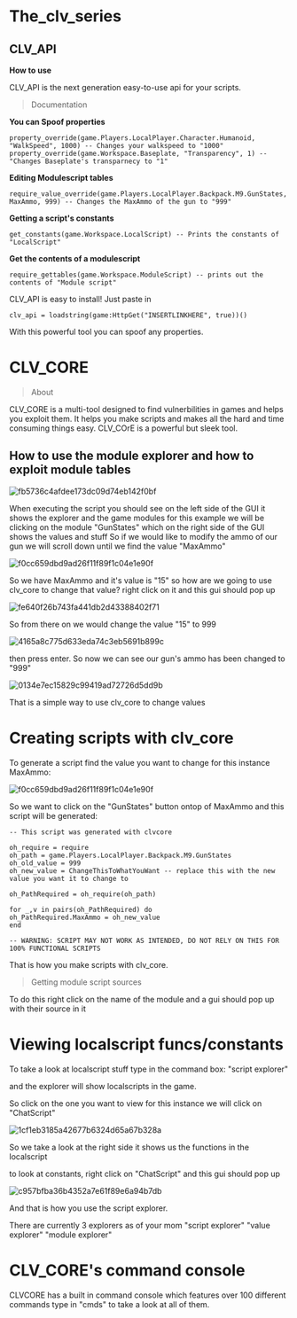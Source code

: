 # The_clv_series



## CLV_API
**How to use**

CLV_API is the next generation easy-to-use api for your scripts.

> Documentation

**You can Spoof properties**
```
property_override(game.Players.LocalPlayer.Character.Humanoid, "WalkSpeed", 1000) -- Changes your walkspeed to "1000"
property_override(game.Workspace.Baseplate, "Transparency", 1) -- "Changes Baseplate's transparnecy to "1"
```

**Editing Modulescript tables**
```
require_value_override(game.Players.LocalPlayer.Backpack.M9.GunStates, MaxAmmo, 999) -- Changes the MaxAmmo of the gun to "999"
```

**Getting a script's constants**
```
get_constants(game.Workspace.LocalScript) -- Prints the constants of "LocalScript"
```
**Get the contents of a modulescript**

```
require_gettables(game.Workspace.ModuleScript) -- prints out the contents of "Module script"
```

CLV_API is easy to install! Just paste in
```
clv_api = loadstring(game:HttpGet("INSERTLINKHERE", true))()
```

With this powerful tool you can spoof any properties.


# CLV_CORE
> About

CLV_CORE is a multi-tool designed to find vulnerbilities in games and helps you exploit them.
It helps you make scripts and makes all the hard and time consuming things easy.
CLV_COrE is a powerful but sleek tool.

## How to use the module explorer and how to exploit module tables

![fb5736c4afdee173dc09d74eb142f0bf](https://user-images.githubusercontent.com/66844081/84535324-318a6900-ad1e-11ea-8d02-2e148bcbc85c.png)

When executing the script you should see on the left side of the GUI it shows the explorer and the game modules
for this example we will be clicking on the module "GunStates" which on the right side of the GUI shows the values and stuff
So if we would like to modify the ammo of our gun we will scroll down until we find the value "MaxAmmo"

![f0cc659dbd9ad26f11f89f1c04e1e90f](https://user-images.githubusercontent.com/66844081/84535504-7f06d600-ad1e-11ea-8462-7b3aefed65ce.png)

So we have MaxAmmo and it's value is "15" so how are we going to use clv_core to change that value?
right click on it and this gui should pop up

![fe640f26b743fa441db2d43388402f71](https://user-images.githubusercontent.com/66844081/84535555-9b0a7780-ad1e-11ea-9f10-8aa564ecbb0e.png)

So from there on we would change the value "15" to 999

![4165a8c775d633eda74c3eb5691b899c](https://user-images.githubusercontent.com/66844081/84535583-afe70b00-ad1e-11ea-9c34-04e0c9cb81f2.png)

then press enter.
So now we can see our gun's ammo has been changed to "999"

![0134e7ec15829c99419ad72726d5dd9b](https://user-images.githubusercontent.com/66844081/84535626-becdbd80-ad1e-11ea-9657-05988b899b72.png)

That is a simple way to use clv_core to change values

# Creating scripts with clv_core

To generate a script find the value you want to change for this instance MaxAmmo:

![f0cc659dbd9ad26f11f89f1c04e1e90f](https://user-images.githubusercontent.com/66844081/84535504-7f06d600-ad1e-11ea-8462-7b3aefed65ce.png)

So we want to click on the "GunStates" button ontop of MaxAmmo
and this script will be generated:

```
-- This script was generated with clvcore

oh_require = require
oh_path = game.Players.LocalPlayer.Backpack.M9.GunStates
oh_old_value = 999
oh_new_value = ChangeThisToWhatYouWant -- replace this with the new value you want it to change to

oh_PathRequired = oh_require(oh_path)

for _,v in pairs(oh_PathRequired) do
oh_PathRequired.MaxAmmo = oh_new_value
end

-- WARNING: SCRIPT MAY NOT WORK AS INTENDED, DO NOT RELY ON THIS FOR 100% FUNCTIONAL SCRIPTS
```

That is how you make scripts with clv_core.

> Getting module script sources

To do this right click on the name of the module and a gui should pop up with their source in it

# Viewing localscript funcs/constants

To take a look at localscript stuff type in the command box: "script explorer"

and the explorer will show localscripts in the game.

So click on the one you want to view for this instance we will click on "ChatScript"

![1cf1eb3185a42677b6324d65a67b328a](https://user-images.githubusercontent.com/66844081/84535957-6c40d100-ad1f-11ea-8acf-8bf28c537444.png)

So we take a look at the right side it shows us the functions in the localscript

to look at constants, right click on "ChatScript" and this gui should pop up

![c957bfba36b4352a7e61f89e6a94b7db](https://user-images.githubusercontent.com/66844081/84536009-87abdc00-ad1f-11ea-9664-649035ce4f0e.png)

And that is how you use the script explorer.

There are currently 3 explorers as of your mom
"script explorer"
"value explorer"
"module explorer"

# CLV_CORE's command console

CLVCORE has a built in command console which features over 100 different commands
type in "cmds" to take a look at all of them.


